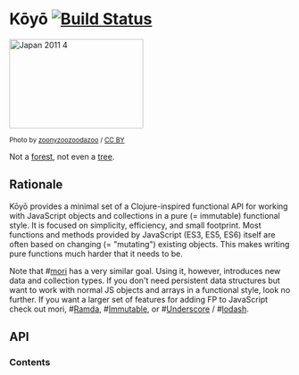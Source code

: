 # Kōyō [![Build Status](https://travis-ci.org/rksm/koyo.svg?branch=master)](https://travis-ci.org/rksm/koyo)

<a data-flickr-embed="true"  href="https://www.flickr.com/photos/zoonyzoozoodazoo/7024866637/in/photolist-bGLh7i-hGvkK9-aoLx7-5QUFWb-65LNS-aVYRS-992Pf8-fPJinw-94P1KG-8Rsbp-aVYQX-aKqXNB-9dTBnh-qqv35f-qqv2yA-aTxBgX-94KSoM-65LT5-65LR7-fPHQey-hxWycX-aFTgk-bVSYZ-995Xx3-aU3tJV-4aQvHW-995YoJ-i1EW5L-nTvnpH-nTvnq4-nBiZyo-nBiUsH-nBjQeD-nBjQei-nBjeYC-nRL5mm-8zVHXJ-8zSxBX-7jU7Fj-7f63ng-992RSg-995US5-995QVG-3mtAJ-3mtzL-7jUah1-992JJk-i1FmmH-fPrymt-akYxi" title="Japan 2011 4"><img src="https://farm8.staticflickr.com/7225/7024866637_3d7f1a1d67_m.jpg" width="240" height="160" alt="Japan 2011 4"></a><script async src="//embedr.flickr.com/assets/client-code.js" charset="utf-8"></script>

<sub>Photo by <a href="">zoonyzoozoodazoo</a> / <a href="https://creativecommons.org/licenses/by-sa/2.0/">CC BY</a></sub>

Not a [forest](https://github.com/swannodette/mori), not even a
[tree](http://ki-lang.org/).

## Rationale

Kōyō provides a minimal set of a Clojure-inspired functional API for working with JavaScript objects and collections in a pure (= immutable) functional style.  It is focused on simplicity, efficiency, and small footprint.  Most functions and methods provided by JavaScript (ES3, ES5, ES6) itself are often based on changing (= "mutating") existing objects.  This makes writing pure functions much harder that it needs to be.

Note that #[mori](https://github.com/swannodette/mori) has a very similar goal.  Using it, however, introduces new data and collection types.  If you don't need persistent data structures but want to work with normal JS objects and arrays in a functional style, look no further.  If you want a larger set of features for adding FP to JavaScript check out mori, #[Ramda](http://ramdajs.com/), #[Immutable](https://facebook.github.io/immutable-js/), or #[Underscore](http://underscorejs.org/) / #[lodash](https://lodash.com/).


## API

<!---DOC_GENERATED_START--->
### Contents




<!---DOC_GENERATED_END--->

